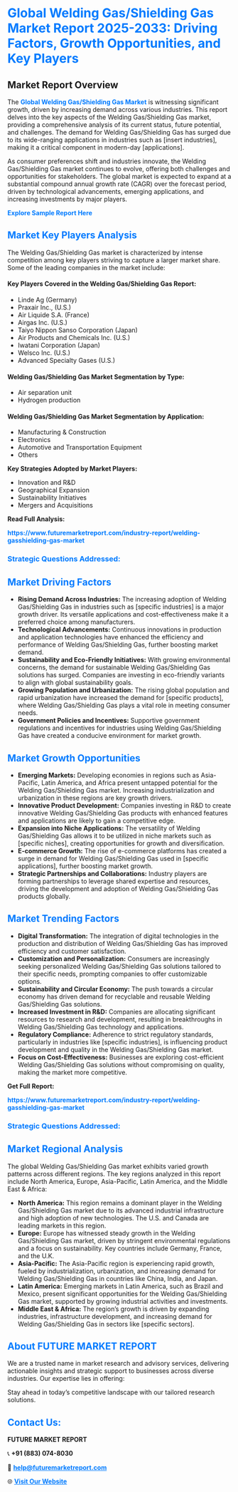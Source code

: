 <h1 style="color: #007BFF;">Global Welding Gas/Shielding Gas Market Report 2025-2033: Driving Factors, Growth Opportunities, and Key Players</h1>

<section id="overview">
<h2>Market Report Overview</h2>
<p>The <a href="https://www.futuremarketreport.com/industry-report/welding-gasshielding-gas-market" style="color: #007BFF; text-decoration: none;"><strong>Global Welding Gas/Shielding Gas Market</strong></a> is witnessing significant growth, driven by increasing demand across various industries. This report delves into the key aspects of the Welding Gas/Shielding Gas market, providing a comprehensive analysis of its current status, future potential, and challenges. The demand for Welding Gas/Shielding Gas has surged due to its wide-ranging applications in industries such as [insert industries], making it a critical component in modern-day [applications].</p>
<p>As consumer preferences shift and industries innovate, the Welding Gas/Shielding Gas market continues to evolve, offering both challenges and opportunities for stakeholders. The global market is expected to expand at a substantial compound annual growth rate (CAGR) over the forecast period, driven by technological advancements, emerging applications, and increasing investments by major players.</p>
</section>

<section id="overview">
<p><a href="https://www.futuremarketreport.com/request-sample/reportId=37134" style="color: #007BFF; text-decoration: none;"><strong>Explore Sample Report Here</strong></a></p>
</section>

<section id="key-players">
<h2 style="color: #007BFF;">Market Key Players Analysis</h2>
<p>The Welding Gas/Shielding Gas market is characterized by intense competition among key players striving to capture a larger market share. Some of the leading companies in the market include:</p>
<h4>Key Players Covered in the Welding Gas/Shielding Gas Report:</h4>
<ul><li>Linde Ag (Germany)</li><li>Praxair Inc., (U.S.)</li><li>Air Liquide S.A. (France)</li><li>Airgas Inc. (U.S.)</li><li>Taiyo Nippon Sanso Corporation (Japan)</li><li>Air Products and Chemicals Inc. (U.S.)</li><li>Iwatani Corporation (Japan)</li><li>Welsco Inc. (U.S.)</li><li>Advanced Specialty Gases (U.S.)</li></ul>
<h4>Welding Gas/Shielding Gas Market Segmentation by Type:</h4>
<ul><li>Air separation unit</li><li>Hydrogen production</li></ul>

<h4>Welding Gas/Shielding Gas Market Segmentation by Application:</h4>
<ul><li>Manufacturing &amp; Construction</li><li>Electronics</li><li>Automotive and Transportation Equipment</li><li>Others</li></ul>
<p><strong>Key Strategies Adopted by Market Players:</strong></p>
<ul>
<li>Innovation and R&D</li>
<li>Geographical Expansion</li>
<li>Sustainability Initiatives</li>
<li>Mergers and Acquisitions</li>
</ul>
</section>

<section>
<p><strong>Read Full Analysis: </strong></p><a href="https://www.futuremarketreport.com/industry-report/welding-gasshielding-gas-market" style="color: #007BFF; text-decoration: none;"><strong>https://www.futuremarketreport.com/industry-report/welding-gasshielding-gas-market</strong></a>
<h3 style="color: #007BFF;">Strategic Questions Addressed:</h3>
</section>

<section id="driving-factors">
<h2 style="color: #007BFF;">Market Driving Factors</h2>
<ul>
<li><strong>Rising Demand Across Industries:</strong> The increasing adoption of Welding Gas/Shielding Gas in industries such as [specific industries] is a major growth driver. Its versatile applications and cost-effectiveness make it a preferred choice among manufacturers.</li>
<li><strong>Technological Advancements:</strong> Continuous innovations in production and application technologies have enhanced the efficiency and performance of Welding Gas/Shielding Gas, further boosting market demand.</li>
<li><strong>Sustainability and Eco-Friendly Initiatives:</strong> With growing environmental concerns, the demand for sustainable Welding Gas/Shielding Gas solutions has surged. Companies are investing in eco-friendly variants to align with global sustainability goals.</li>
<li><strong>Growing Population and Urbanization:</strong> The rising global population and rapid urbanization have increased the demand for [specific products], where Welding Gas/Shielding Gas plays a vital role in meeting consumer needs.</li>
<li><strong>Government Policies and Incentives:</strong> Supportive government regulations and incentives for industries using Welding Gas/Shielding Gas have created a conducive environment for market growth.</li>
</ul>
</section>

<section id="growth-opportunities">
<h2 style="color: #007BFF;">Market Growth Opportunities</h2>
<ul>
<li><strong>Emerging Markets:</strong> Developing economies in regions such as Asia-Pacific, Latin America, and Africa present untapped potential for the Welding Gas/Shielding Gas market. Increasing industrialization and urbanization in these regions are key growth drivers.</li>
<li><strong>Innovative Product Development:</strong> Companies investing in R&D to create innovative Welding Gas/Shielding Gas products with enhanced features and applications are likely to gain a competitive edge.</li>
<li><strong>Expansion into Niche Applications:</strong> The versatility of Welding Gas/Shielding Gas allows it to be utilized in niche markets such as [specific niches], creating opportunities for growth and diversification.</li>
<li><strong>E-commerce Growth:</strong> The rise of e-commerce platforms has created a surge in demand for Welding Gas/Shielding Gas used in [specific applications], further boosting market growth.</li>
<li><strong>Strategic Partnerships and Collaborations:</strong> Industry players are forming partnerships to leverage shared expertise and resources, driving the development and adoption of Welding Gas/Shielding Gas products globally.</li>
</ul>
</section>

<section id="trending-factors">
<h2 style="color: #007BFF;">Market Trending Factors</h2>
<ul>
<li><strong>Digital Transformation:</strong> The integration of digital technologies in the production and distribution of Welding Gas/Shielding Gas has improved efficiency and customer satisfaction.</li>
<li><strong>Customization and Personalization:</strong> Consumers are increasingly seeking personalized Welding Gas/Shielding Gas solutions tailored to their specific needs, prompting companies to offer customizable options.</li>
<li><strong>Sustainability and Circular Economy:</strong> The push towards a circular economy has driven demand for recyclable and reusable Welding Gas/Shielding Gas solutions.</li>
<li><strong>Increased Investment in R&D:</strong> Companies are allocating significant resources to research and development, resulting in breakthroughs in Welding Gas/Shielding Gas technology and applications.</li>
<li><strong>Regulatory Compliance:</strong> Adherence to strict regulatory standards, particularly in industries like [specific industries], is influencing product development and quality in the Welding Gas/Shielding Gas market.</li>
<li><strong>Focus on Cost-Effectiveness:</strong> Businesses are exploring cost-efficient Welding Gas/Shielding Gas solutions without compromising on quality, making the market more competitive.</li>
</ul>
</section>

<section>
<p><strong>Get Full Report: </strong></p><a href="https://www.futuremarketreport.com/industry-report/welding-gasshielding-gas-market" style="color: #007BFF; text-decoration: none;"><strong>https://www.futuremarketreport.com/industry-report/welding-gasshielding-gas-market</strong></a>
<h3 style="color: #007BFF;">Strategic Questions Addressed:</h3>
</section>


<section id="regional-analysis">
<h2 style="color: #007BFF;">Market Regional Analysis</h2>
<p>The global Welding Gas/Shielding Gas market exhibits varied growth patterns across different regions. The key regions analyzed in this report include North America, Europe, Asia-Pacific, Latin America, and the Middle East & Africa:</p>
<ul>
<li><strong>North America:</strong> This region remains a dominant player in the Welding Gas/Shielding Gas market due to its advanced industrial infrastructure and high adoption of new technologies. The U.S. and Canada are leading markets in this region.</li>
<li><strong>Europe:</strong> Europe has witnessed steady growth in the Welding Gas/Shielding Gas market, driven by stringent environmental regulations and a focus on sustainability. Key countries include Germany, France, and the U.K.</li>
<li><strong>Asia-Pacific:</strong> The Asia-Pacific region is experiencing rapid growth, fueled by industrialization, urbanization, and increasing demand for Welding Gas/Shielding Gas in countries like China, India, and Japan.</li>
<li><strong>Latin America:</strong> Emerging markets in Latin America, such as Brazil and Mexico, present significant opportunities for the Welding Gas/Shielding Gas market, supported by growing industrial activities and investments.</li>
<li><strong>Middle East & Africa:</strong> The region’s growth is driven by expanding industries, infrastructure development, and increasing demand for Welding Gas/Shielding Gas in sectors like [specific sectors].</li>
</ul>
</section>

<footer>
<h2 style="color: #007BFF;">About FUTURE MARKET REPORT</h2>
<p>We are a trusted name in market research and advisory services, delivering actionable insights and strategic support to businesses across diverse industries. Our expertise lies in offering:</p>

<p>Stay ahead in today’s competitive landscape with our tailored research solutions.</p>

<h2 style="color: #007BFF;">Contact Us:</h2>
<p><strong>FUTURE MARKET REPORT</strong></p>
<p>📞 <strong>+91 (883) 074-8030</strong></p>
<p>📧 <strong><a href="mailto:help@futuremarketreport.com" style="color: #007BFF;">help@futuremarketreport.com</a></strong></p>
<p>🌐 <strong><a href="https://www.futuremarketreport.com/" style="color: #007BFF;">Visit Our Website</a></strong></p>
</footer>